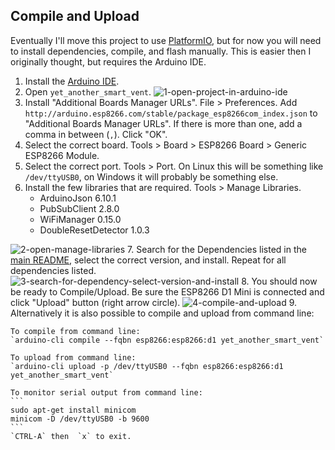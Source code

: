 ## Compile and Upload
Eventually I'll move this project to use [PlatformIO](https://platformio.org/), but for now you will need to install dependencies, compile, and flash manually. This is easier then I originally thought, but requires the Arduino IDE.

1. Install the [Arduino IDE](https://www.arduino.cc/en/software).
2. Open `yet_another_smart_vent`.
![1-open-project-in-arduino-ide](https://user-images.githubusercontent.com/4724577/184546875-843e9e3f-1aba-46c1-abf2-17a903b34bd5.png)
3. Install "Additional Boards Manager URLs". File > Preferences. Add `http://arduino.esp8266.com/stable/package_esp8266com_index.json` to "Additional Boards Manager URLs". If there is more than one, add a comma in between (`,`). Click "OK".
4. Select the correct board. Tools > Board > ESP8266 Board > Generic ESP8266 Module.
5. Select the correct port. Tools > Port. On Linux this will be something like `/dev/ttyUSB0`, on Windows it will probably be something else.
6. Install the few libraries that are required. Tools > Manage Libraries.
    - ArduinoJson 6.10.1
    - PubSubClient 2.8.0
    - WiFiManager 0.15.0
    - DoubleResetDetector 1.0.3

![2-open-manage-libraries](https://user-images.githubusercontent.com/4724577/184547065-ed91cf55-c1cf-47e8-b1eb-d43fd1830433.png)
7. Search for the Dependencies listed in the [main README](/README.md), select the correct version, and install. Repeat for all dependencies listed.
![3-search-for-dependency-select-version-and-install](https://user-images.githubusercontent.com/4724577/184547098-8651182c-6294-4bf6-acbf-b583bdf46c55.png)
8. You should now be ready to Compile/Upload. Be sure the ESP8266 D1 Mini is connected and click "Upload" button (right arrow circle).
![4-compile-and-upload](https://user-images.githubusercontent.com/4724577/184547135-c7d94468-5f53-41a3-a154-10e2e9e69214.png)
9. Alternatively it is also possible to compile and upload from command line:
    
    To compile from command line:
    `arduino-cli compile --fqbn esp8266:esp8266:d1 yet_another_smart_vent`

    To upload from command line:
    `arduino-cli upload -p /dev/ttyUSB0 --fqbn esp8266:esp8266:d1 yet_another_smart_vent`

    To monitor serial output from command line:
    ```
    sudo apt-get install minicom
    minicom -D /dev/ttyUSB0 -b 9600
    ```
    `CTRL-A` then  `x` to exit.
